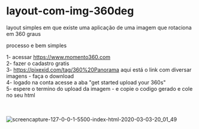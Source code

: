 # layout-com-img-360deg
layout simples em que existe uma aplicação de uma imagem que rotaciona em 360 graus

processo e bem simples

1- acessar https://www.momento360.com <br>
2- fazer o cadastro gratis <br>
3- https://pixexid.com/tag/360%20Panorama aqui está o link com diversar imagens - faça o download <br>
4- logado na conta acesse a aba "get started upload your 360s" <br>
5- espere o termino do upload da imagem - e copie o codigo gerado e cole no seu html <br><br><br>



![screencapture-127-0-0-1-5500-index-html-2020-03-03-20_01_49](https://user-images.githubusercontent.com/46541402/75828165-fd4ff580-5d89-11ea-8d4b-221c4736a4e0.png)

